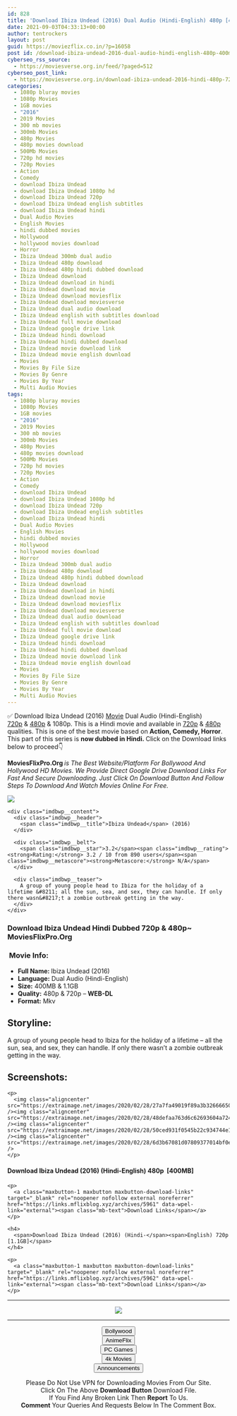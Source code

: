 ```yaml
---
id: 828
title: 'Download Ibiza Undead (2016) Dual Audio (Hindi-English) 480p [400MB] || 720p [1.1GB]'
date: 2021-09-03T04:33:13+00:00
author: tentrockers
layout: post
guid: https://moviezflix.co.in/?p=16058
post id: /download-ibiza-undead-2016-dual-audio-hindi-english-480p-400mb-720p-1-1gb/
cyberseo_rss_source:
  - https://moviesverse.org.in/feed/?paged=512
cyberseo_post_link:
  - https://moviesverse.org.in/download-ibiza-undead-2016-hindi-480p-720p/
categories:
  - 1080p bluray movies
  - 1080p Movies
  - 1GB movies
  - "2016"
  - 2019 Movies
  - 300 mb movies
  - 300mb Movies
  - 480p Movies
  - 480p movies download
  - 500Mb Movies
  - 720p hd movies
  - 720p Movies
  - Action
  - Comedy
  - download Ibiza Undead
  - download Ibiza Undead 1080p hd
  - download Ibiza Undead 720p
  - download Ibiza Undead english subtitles
  - download Ibiza Undead hindi
  - Dual Audio Movies
  - English Movies
  - hindi dubbed movies
  - Hollywood
  - hollywood movies download
  - Horror
  - Ibiza Undead 300mb dual audio
  - Ibiza Undead 480p download
  - Ibiza Undead 480p hindi dubbed download
  - Ibiza Undead download
  - Ibiza Undead download in hindi
  - Ibiza Undead download movie
  - Ibiza Undead download moviesflix
  - Ibiza Undead download moviesverse
  - Ibiza Undead dual audio download
  - Ibiza Undead english with subtitles download
  - Ibiza Undead full movie download
  - Ibiza Undead google drive link
  - Ibiza Undead hindi download
  - Ibiza Undead hindi dubbed download
  - Ibiza Undead movie download link
  - Ibiza Undead movie english download
  - Movies
  - Movies By File Size
  - Movies By Genre
  - Movies By Year
  - Multi Audio Movies
tags:
  - 1080p bluray movies
  - 1080p Movies
  - 1GB movies
  - "2016"
  - 2019 Movies
  - 300 mb movies
  - 300mb Movies
  - 480p Movies
  - 480p movies download
  - 500Mb Movies
  - 720p hd movies
  - 720p Movies
  - Action
  - Comedy
  - download Ibiza Undead
  - download Ibiza Undead 1080p hd
  - download Ibiza Undead 720p
  - download Ibiza Undead english subtitles
  - download Ibiza Undead hindi
  - Dual Audio Movies
  - English Movies
  - hindi dubbed movies
  - Hollywood
  - hollywood movies download
  - Horror
  - Ibiza Undead 300mb dual audio
  - Ibiza Undead 480p download
  - Ibiza Undead 480p hindi dubbed download
  - Ibiza Undead download
  - Ibiza Undead download in hindi
  - Ibiza Undead download movie
  - Ibiza Undead download moviesflix
  - Ibiza Undead download moviesverse
  - Ibiza Undead dual audio download
  - Ibiza Undead english with subtitles download
  - Ibiza Undead full movie download
  - Ibiza Undead google drive link
  - Ibiza Undead hindi download
  - Ibiza Undead hindi dubbed download
  - Ibiza Undead movie download link
  - Ibiza Undead movie english download
  - Movies
  - Movies By File Size
  - Movies By Genre
  - Movies By Year
  - Multi Audio Movies
---
```

<div class="thecontent clearfix">
  <p>
    ✅ Download Ibiza Undead (2016) <a href="https://moviesverse.org.in/category/movies/" data-wpel-link="internal">Movie</a> Dual Audio (Hindi-English) <a href="https://moviesverse.org.in/720p-movies/" data-wpel-link="internal">720p</a>&nbsp;&&nbsp;<a href="https://moviesverse.org.in/480p-movies/" data-wpel-link="internal">480p</a> & 1080p. This is a Hindi movie and available in <a href="https://moviesverse.org.in/720p-movies/" data-wpel-link="internal">720p</a>&nbsp;&&nbsp;<a href="https://moviesverse.org.in/480p-movies/" data-wpel-link="internal">480p</a> qualities. This is one of the best movie based on <strong>Action, Comedy, Horror</strong>. This part of this series is <strong>now dubbed in <span>Hindi.&nbsp;</span></strong><span>Click on the Download links below to proceed👇</span>
  </p>
  
  <p>
    <strong><span>MoviesFlixPro.Org&nbsp;</span></strong><em>is The Best Website/Platform For Bollywood And Hollywood HD Movies. We Provide Direct Google Drive Download Links For Fast And Secure Downloading. Just Click On Download Button And Follow Steps To&nbsp;Download And Watch Movies Online For Free.</em>
  </p>
  
  <div class="imdbwp imdbwp--movie dark">
    <div class="imdbwp__thumb">
      <a class="imdbwp__link" target="_blank" title="Ibiza Undead" href="https://www.imdb.com/title/tt3238502/" rel="nofollow external noopener noreferrer" data-wpel-link="external"><img class="imdbwp__img" src="https://m.media-amazon.com/images/M/MV5BMjY1MDQxYWYtNTM0NS00ODBiLWFmODctZjY3ODBhOTViNGUyXkEyXkFqcGdeQXVyMjQ3NzUxOTM@._V1_SX300.jpg" /></a>
    </div>
    
    <div class="imdbwp__content">
      <div class="imdbwp__header">
        <span class="imdbwp__title">Ibiza Undead</span> (2016)
      </div>
      
      <div class="imdbwp__belt">
        <span class="imdbwp__star">3.2</span><span class="imdbwp__rating"><strong>Rating:</strong> 3.2 / 10 from 890 users</span><span class="imdbwp__metascore"><strong>Metascore:</strong> N/A</span>
      </div>
      
      <div class="imdbwp__teaser">
        A group of young people head to Ibiza for the holiday of a lifetime &#8211; all the sun, sea, and sex, they can handle. If only there wasn&#8217;t a zombie outbreak getting in the way.
      </div>
    </div>
  </div>
  
  <h3>
    <span>Download Ibiza Undead Hindi Dubbed 720p & 480p~ MoviesFlixPro.Org</span>
  </h3>
  
  <h3>
    <span>&nbsp;Movie Info:&nbsp;</span>
  </h3>
  
  <ul>
    <li>
      <strong>Full Name: </strong>Ibiza Undead (2016)
    </li>
    <li>
      <strong>Language:</strong> Dual Audio (Hindi-English)
    </li>
    <li>
      <strong>Size:</strong> 400MB & 1.1GB
    </li>
    <li>
      <strong>Quality:</strong> 480p & 720p – <span><strong>WEB-DL</strong></span>
    </li>
    <li>
      <strong>Format:</strong>&nbsp;Mkv
    </li>
  </ul>
  
  <h2>
    <span>Storyline:</span>
  </h2>
  
  <p>
    A group of young people head to Ibiza for the holiday of a lifetime – all the sun, sea, and sex, they can handle. If only there wasn’t a zombie outbreak getting in the way.
  </p>
  
  <div class="summary_text">
    <h2>
      <span>Screenshots:</span>
    </h2>
    
    <p>
      <img class="aligncenter" src="https://extraimage.net/images/2020/02/28/27a7fa49019f89a3b326666507564003.jpg" /><img class="aligncenter" src="https://extraimage.net/images/2020/02/28/48defaa763d6c62693604a724a9ffaa8.jpg" /><img class="aligncenter" src="https://extraimage.net/images/2020/02/28/50ced931f0545b22c934744e1520ce0b.jpg" /><img class="aligncenter" src="https://extraimage.net/images/2020/02/28/6d3b67081d07809377014bf0e994e236.jpg" />
    </p>
  </div>
  
  <div class="inline canwrap">
    <h4>
      <span>Download Ibiza Undead (2016) (Hindi-English) </span><span>480p&nbsp; [400MB]</span>
    </h4>
    
    <p>
      <a class="maxbutton-1 maxbutton maxbutton-download-links" target="_blank" rel="noopener nofollow external noreferrer" href="https://links.mflixblog.xyz/archives/5961" data-wpel-link="external"><span class="mb-text">Download Links</span></a>
    </p>
    
    <h4>
      <span>Download Ibiza Undead (2016) (Hindi-</span><span>English) 720p [1.1GB]</span>
    </h4>
    
    <p>
      <a class="maxbutton-1 maxbutton maxbutton-download-links" target="_blank" rel="noopener nofollow external noreferrer" href="https://links.mflixblog.xyz/archives/5962" data-wpel-link="external"><span class="mb-text">Download Links</span></a>
    </p>
  </div>
</div>

<center>
  </p> 
  
  <hr />
  
  <p>
    <a href="http://gdrivepro.xyz/join.php" data-wpel-link="external" target="_blank" rel="nofollow external noopener noreferrer"><img src="https://i.imgur.com/FhMdWdW.png" /></a>
  </p>
  
  <hr />
  
  <p>
    <a href="https://dogemovies.xyz" target="_blank" data-wpel-link="external" rel="nofollow external noopener noreferrer"><button class="button button5">Bollywood</button></a><br /> <a href="https://animeflix.in" target="_blank" data-wpel-link="external" rel="nofollow external noopener noreferrer"><button class="button button5">AnimeFlix</button></a><br /> <a href="https://gamesflix.net/" target="_blank" data-wpel-link="external" rel="nofollow external noopener noreferrer"><button class="button button5">PC Games</button></a><br /> <a href="https://uhdmovies.in" target="_blank" data-wpel-link="external" rel="nofollow external noopener noreferrer"><button class="button button5">4k Movies</button></a><br /> <a href="https://moviesverse.org.in/announcements/" target="_blank" data-wpel-link="internal" rel="noopener"><button class="button button5">Announcements</button></a>
  </p>
  
  <div class="alert alert-danger">
    Please Do Not Use VPN for Downloading Movies From Our Site.
  </div>
  
  <div class="alert alert-success">
    Click On The Above <strong>Download Button</strong> Download File.
  </div>
  
  <div class="alert alert-warning">
    If You Find Any Broken Link Then <strong>Report</strong> To Us.
  </div>
  
  <div class="alert alert-info">
    <strong>Comment</strong> Your Queries And Requests Below In The Comment Box.
  </div>
  
  <p>
    </center>
  </p>